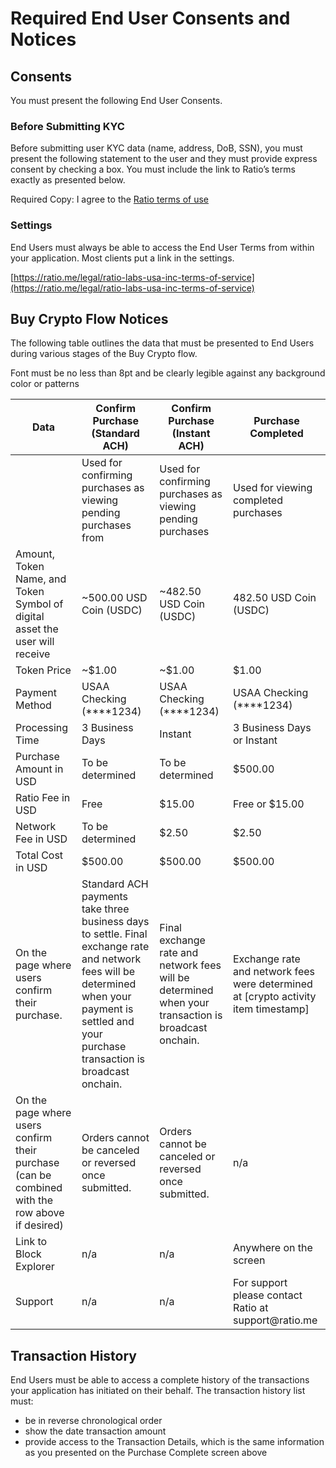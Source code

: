 # Required End User Consents and Notices

## Consents

You must present the following End User Consents.

### Before Submitting KYC

Before submitting user KYC data (name, address, DoB, SSN), you must present the following statement to the user and they must provide express consent by checking a box. You must include the link to Ratio’s terms exactly as presented below.

Required Copy: I agree to the [Ratio terms of use](https://ratio.me/legal/ratio-labs-usa-inc-terms-of-service)

### Settings

End Users must always be able to access the End User Terms from within your application. Most clients put a link in the settings.

[https://ratio.me/legal/ratio-labs-usa-inc-terms-of-service](https://ratio.me/legal/ratio-labs-usa-inc-terms-of-service)

## Buy Crypto Flow Notices

The following table outlines the data that must be presented to End Users during various stages of the Buy Crypto flow.

Font must be no less than 8pt and be clearly legible against any background color or patterns

<table data-full-width="true"><thead><tr><th>Data</th><th>Confirm Purchase (Standard ACH)</th><th>Confirm Purchase (Instant ACH)</th><th>Purchase Completed</th></tr></thead><tbody><tr><td></td><td>Used for confirming purchases as viewing pending purchases from </td><td>Used for confirming purchases as viewing pending purchases </td><td>Used for viewing completed purchases</td></tr><tr><td>Amount, Token Name, and Token Symbol of digital asset the user will receive</td><td>~500.00 USD Coin (USDC)</td><td>~482.50 USD Coin (USDC)</td><td>482.50 USD Coin (USDC)</td></tr><tr><td>Token Price</td><td>~$1.00</td><td>~$1.00</td><td>$1.00</td></tr><tr><td>Payment Method</td><td>USAA Checking (****1234)</td><td>USAA Checking (****1234)</td><td>USAA Checking (****1234)</td></tr><tr><td>Processing Time</td><td>3 Business Days</td><td>Instant</td><td>3 Business Days or Instant</td></tr><tr><td>Purchase Amount in USD</td><td>To be determined</td><td>To be determined</td><td>$500.00</td></tr><tr><td>Ratio Fee in USD</td><td>Free</td><td>$15.00</td><td>Free or $15.00</td></tr><tr><td>Network Fee in USD</td><td>To be determined</td><td>$2.50</td><td>$2.50</td></tr><tr><td>Total Cost in USD</td><td>$500.00</td><td>$500.00</td><td>$500.00</td></tr><tr><td>On the page where users confirm their purchase.</td><td>Standard ACH payments take three business days to settle. Final exchange rate and network fees will be determined when your payment is settled and your purchase transaction is broadcast onchain.</td><td>Final exchange rate and network fees will be determined when your transaction is broadcast onchain.</td><td>Exchange rate and network fees were determined at [crypto activity item timestamp]</td></tr><tr><td>On the page where users confirm their purchase (can be combined with the row above if desired)</td><td>Orders cannot be canceled or reversed once submitted.</td><td>Orders cannot be canceled or reversed once submitted.</td><td>n/a</td></tr><tr><td>Link to Block Explorer</td><td>n/a</td><td>n/a</td><td>Anywhere on the screen</td></tr><tr><td>Support</td><td>n/a</td><td>n/a</td><td>For support please contact Ratio at support@ratio.me</td></tr></tbody></table>

## Transaction History

End Users must be able to access a complete history of the transactions your application has initiated on their behalf. The transaction history list must:

* be in reverse chronological order
* show the date transaction amount
* provide access to the Transaction Details, which is the same information as you presented on the Purchase Complete screen above
